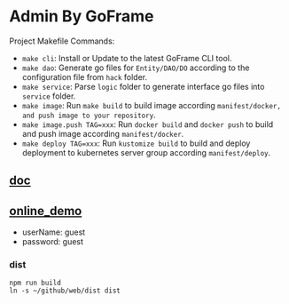 # Admin By GoFrame

Project Makefile Commands: 
- `make cli`: Install or Update to the latest GoFrame CLI tool.
- `make dao`: Generate go files for `Entity/DAO/DO` according to the configuration file from `hack` folder.
- `make service`: Parse `logic` folder to generate interface go files into `service` folder.
- `make image`: Run `make build` to build image according `manifest/docker, and push image to your repository`.
- `make image.push TAG=xxx`: Run `docker build` and `docker push` to build and push image according `manifest/docker`.
- `make deploy TAG=xxx`: Run `kustomize build` to build and deploy deployment to kubernetes server group according `manifest/deploy`.

## [doc](https://uqgd478det.feishu.cn/docs/doccnT5x7PDb83huaxNQAjTtw9e#uitve9)
## [online_demo](https://api.pyhuo.top/admin/)
- userName: guest
- password: guest
### dist

```
npm run build
ln -s ~/github/web/dist dist
```